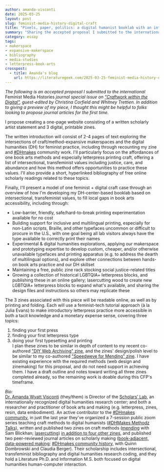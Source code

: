 ```yaml
---
author: amanda-visconti
date: 2025-03-25
layout: post
slug: feminist-media-history-digital-craft
title: "Pixels, paper, politics: a digital humanist booklab with an intersectional transfeminist frame"
summary: "Sharing the accepted proposal I submitted to the international _Feminist Media Histories_ journal special issue on 'Craftwork within the Digital'."
category: essay
tags:
- makerspace
- expansive-makerspace
- bibliography
- media-studies
- letterpress-book-arts
crosspost:
  - title: Amanda's blog
    url: https://literaturegeek.com/2025-03-25-feminist-media-history-digital-craft
---
```


_The following is an accepted proposal I submitted to the international_ Feminist Media Histories _journal special issue on ["Craftwork within the Digital"](https://online.ucpress.edu/DocumentLibrary/Craftwork%20CFP.pdf), guest-edited by Christina Corfield and Whitney Trettien. In addition to giving a preview of my piece, I thought this might be helpful to folks looking to propose journal articles for the first time._

I propose creating a one-page website consisting of a written scholarly artist statement and 3 digital, printable zines.

The written introduction will consist of 2-4 pages of text exploring the intersections of craft/method-expansive makerspaces and the digital humanities (DH) for feminist practice, including through recounting my zine and [#DHmakes](https://literaturegeek.com/2024/09/26/what-is-dhmakes-hashtag) community work. I'll particularly focus on the affordances of one book arts methods and especially letterpress printing craft, offering a list of intersectional, transfeminist values including justice, care, and abundance and how this method offers opportunities to practice these values. I'll also provide a short, hyperlinked bibliography of free online scholarly readings related to these topics.

Finally, I'll present a model of one feminist + digital craft case through an overview of how I'm developing my DH-center-based booklab based on intersectional, transfeminist values, to fill local gaps in book arts accessibility, including through:  
* Low-barrier, friendly, safe/hard-to-break printing experimentation available for no cost  
* Building support for inclusive and multilingual printing, especially for non-Latin scripts, Braille, and other typefaces uncommon or difficult to procure in the U.S., with one goal being all lab visitors always have the type available to correctly print their names  
* Experimental & digital humanities explorations, applying our makerspace and prototyping expertise to develop custom, cheaper, and/or otherwise unavailable typefaces and printing apparatus (e.g. to address the dearth of multilingual options), and explore other connections between hands-on book arts practice and our DH skillset  
* Maintaining a free, public zine rack stocking social justice-related titles  
* Growing a collection of historical LGBTQIA+ letterpress blocks, and publishing these in an online gallery; lasercutting wood to create new LGBTQIA+ letterpress blocks to expand what's available, and sharing the design files and instructions so others may replicate these  

The 3 zines associated with this piece will be readable online, as well as by printing and folding. Each will use a feminist-tech tutorial approach (à la Julia Evans) to make introductory letterpress practice more accessible in both a tacit knowledge and a monetary expense sense, covering three topics:
1. finding your first press  
2. finding your first letterpress type  
3. doing your first typesetting and printing  
I plan these zines to be similar in depth of content to my recent co-authored ["DIY Web Archiving" zine](https://zinebakery.com/homemade-zines/bakeshop-2-diywebarchiving), and the zines' design/polish level to be similar to my co-authored ["Speedweve for Mending" zine](https://zinebakery.com/homemade-zines/SpeedweveForMendingDHMakesMethodzZine1-BlickhanVisconti). I have existing experience with the required methods (web design and zinemaking) for this proposal, and do not need support in achieving them. I have a draft outline and notes toward writing all three zines completed already, so the remaining work is doable during this CFP's timeframe.

_Bio:_  
[Dr. Amanda Wyatt Visconti](https://amandavisconti.com) (they/them) is Director of the [Scholars’ Lab](http://scholarslab.org), an internationally recognized digital humanities research center; and both a researcher and practitioner of book arts and making (e.g. letterpress, zines, resin, data embodiment). An active contributor to the [#DHmakes community](https://literaturegeek.com/2024/09/26/what-is-dhmakes-hashtag), in just the last year they've organized a 7-session public zoom series teaching craft methods to digital humanists ([#DHMakes Methodz Talks](https://amandavisconti.github.io/DHMakesMethodz/)), written and published two zines on craft methods ([mending](https://zinebakery.com/homemade-zines/SpeedweveForMendingDHMakesMethodzZine1-BlickhanVisconti) with Sam Blickhan; [lasercutting](https://zinebakery.com/homemade-zines/biscuit-1-lasercutting-cheatsheet)) [in addition to four other zines](https://zinebakery.com/homemade-zines), and published two peer-reviewed journal articles on scholarly making ([book-adjacent, data-powered making](https://dhandlib.org/book-adjacent-database-makerspace-prototypes-repairing-book-centric-citation-bias-in-dh-working-libraries/); [#DHmakes community history](https://accesson.kr/kjdh/v.1/1/73/43507), with Quinn Dombrowski and Claudia Berger). Their scholarship includes intersectional, transfeminist bibliography and digital humanities research coding, and they hold a Literature Ph.D. and Information M.S. both focused on digital humanities human-computer interaction.
